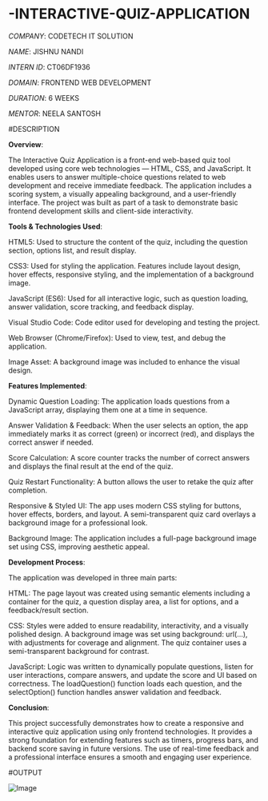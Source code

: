 # -INTERACTIVE-QUIZ-APPLICATION
*COMPANY*: CODETECH IT SOLUTION

*NAME*: JISHNU NANDI

*INTERN ID*: CT06DF1936

*DOMAIN*: FRONTEND WEB DEVELOPMENT

*DURATION*: 6 WEEKS

*MENTOR*: NEELA SANTOSH


#DESCRIPTION

**Overview**:

The Interactive Quiz Application is a front-end web-based quiz tool developed using core web technologies — HTML, CSS, and JavaScript. It enables users to answer multiple-choice questions related to web development and receive immediate feedback. The application includes a scoring system, a visually appealing background, and a user-friendly interface. The project was built as part of a task to demonstrate basic frontend development skills and client-side interactivity.

**Tools & Technologies Used**:

HTML5: Used to structure the content of the quiz, including the question section, options list, and result display.

CSS3: Used for styling the application. Features include layout design, hover effects, responsive styling, and the implementation of a background image.

JavaScript (ES6): Used for all interactive logic, such as question loading, answer validation, score tracking, and feedback display.

Visual Studio Code: Code editor used for developing and testing the project.

Web Browser (Chrome/Firefox): Used to view, test, and debug the application.

Image Asset: A background image was included to enhance the visual design.

**Features Implemented**:

Dynamic Question Loading: The application loads questions from a JavaScript array, displaying them one at a time in sequence.

Answer Validation & Feedback: When the user selects an option, the app immediately marks it as correct (green) or incorrect (red), and displays the correct answer if needed.

Score Calculation: A score counter tracks the number of correct answers and displays the final result at the end of the quiz.

Quiz Restart Functionality: A button allows the user to retake the quiz after completion.

Responsive & Styled UI: The app uses modern CSS styling for buttons, hover effects, borders, and layout. A semi-transparent quiz card overlays a background image for a professional look.

Background Image: The application includes a full-page background image set using CSS, improving aesthetic appeal.

**Development Process**:

The application was developed in three main parts:

HTML: The page layout was created using semantic elements including a container for the quiz, a question display area, a list for options, and a feedback/result section.

CSS: Styles were added to ensure readability, interactivity, and a visually polished design. A background image was set using background: url(...), with adjustments for coverage and alignment. The quiz container uses a semi-transparent background for contrast.

JavaScript: Logic was written to dynamically populate questions, listen for user interactions, compare answers, and update the score and UI based on correctness. The loadQuestion() function loads each question, and the selectOption() function handles answer validation and feedback.

**Conclusion**:

This project successfully demonstrates how to create a responsive and interactive quiz application using only frontend technologies. It provides a strong foundation for extending features such as timers, progress bars, and backend score saving in future versions. The use of real-time feedback and a professional interface ensures a smooth and engaging user experience.

#OUTPUT

![Image](https://github.com/user-attachments/assets/1aef1f6a-a122-46f1-9eba-f4cce87ad245)
